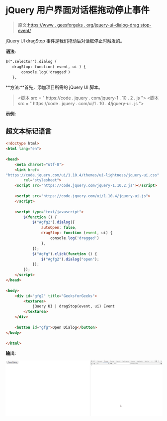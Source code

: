 # jQuery 用户界面对话框拖动停止事件

> 原文:[https://www . geesforgeks . org/jquery-ui-dialog-drag stop-event/](https://www.geeksforgeeks.org/jquery-ui-dialog-dragstop-event/)

jQuery UI dragStop 事件是我们拖动后对话框停止时触发的。

**语法:**

```html
$(".selector").dialog (
   dragStop: function( event, ui ) {
       console.log('dragged')
   },
```

**方法:**首先，添加项目所需的 jQuery UI 脚本。

> <link href="“https://code.jquery.com/ui/1.10.4/themes/ui-lightness/jquery-ui.css”" rel="“stylesheet”">
> <脚本 src = " https://code . jquery . com/jquery-1 . 10 . 2 . js "></脚本>
> <脚本 src = " https://code . jquery . com/ui/1 . 10 . 4/jquery-ui . js "></脚本>

**示例:**

## 超文本标记语言

```html
<!doctype html>
<html lang="en">

<head>
    <meta charset="utf-8">
    <link href=
"https://code.jquery.com/ui/1.10.4/themes/ui-lightness/jquery-ui.css"
        rel="stylesheet">
    <script src="https://code.jquery.com/jquery-1.10.2.js"></script>

    <script src="https://code.jquery.com/ui/1.10.4/jquery-ui.js">
    </script>

    <script type="text/javascript">
        $(function () {
            $("#gfg2").dialog({
                autoOpen: false,
                dragStop: function (event, ui) {
                    console.log('dragged')
                },
            });
            $("#gfg").click(function () {
                $("#gfg2").dialog("open");
            });
        });
    </script>
</head>

<body>
    <div id="gfg2" title="GeeksforGeeks">
        <textarea>
            jQuery UI | dragStop(event, ui) Event
        </textarea>
    </div>

    <button id="gfg">Open Dialog</button>
</body>

</html>
```

**输出:**

![](img/d72335555055f6d92bb6423314cbb1cf.png)